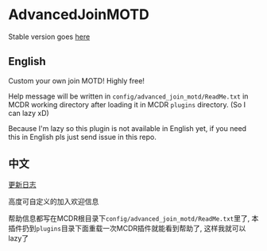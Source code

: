# AdvancedJoinMOTD

Stable version goes [here](.)

## English

Custom your own join MOTD! Highly free!

Help message will be written in `config/advanced_join_motd/ReadMe.txt` in MCDR working directory after loading it in MCDR `plugins` directory. (So I can lazy xD)

Because I'm lazy so this plugin is not available in English yet, if you need this in English pls just send issue in this repo.

## 中文

[更新日志](./changelog.log)

高度可自定义的加入欢迎信息

帮助信息都写在MCDR根目录下`config/advanced_join_motd/ReadMe.txt`里了, 本插件扔到`plugins`目录下面重载一次MCDR插件就能看到帮助了, 这样我就可以lazy了

